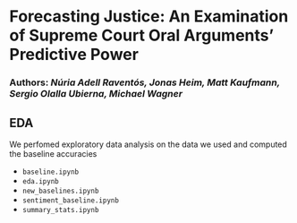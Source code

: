 # Forecasting Justice: An Examination of Supreme Court Oral Arguments’ Predictive Power  

### Authors: *Núria Adell Raventós, Jonas Heim, Matt Kaufmann, Sergio Olalla Ubierna, Michael Wagner*

## EDA

We perfomed exploratory data analysis on the data we used and computed the baseline accuracies

* `baseline.ipynb`
* `eda.ipynb`
* `new_baselines.ipynb`
* `sentiment_baseline.ipynb`
* `summary_stats.ipynb`
